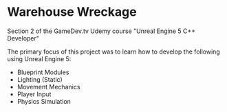 # Warehouse Wreckage
Section 2 of the GameDev.tv Udemy course "Unreal Engine 5 C++ Developer"

The primary focus of this project was to learn how to develop the following using Unreal Engine 5:
- Blueprint Modules
- Lighting (Static)
- Movement Mechanics
- Player Input
- Physics Simulation
